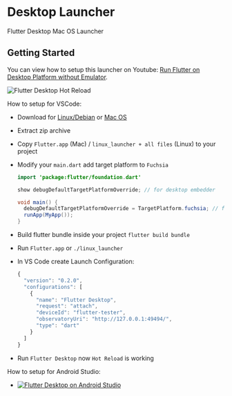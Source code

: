 # Desktop Launcher

Flutter Desktop Mac OS Launcher

## Getting Started

You can view how to setup this launcher on Youtube: [Run Flutter on Desktop Platform without Emulator](https://www.youtube.com/watch?v=QFD2r4C3fHs).

![Flutter Desktop Hot Reload](https://github.com/putraxor/flutter_macos_launcher/blob/master/demo.gif)

How to setup for VSCode:
- Download for [Linux/Debian](https://github.com/putraxor/flutter_desktop_launcher/raw/master/linux_launcher.zip) or [Mac OS](https://github.com/putraxor/flutter_desktop_launcher/releases/download/v0.0.1-mac/Archive.zip)
- Extract zip archive
- Copy `Flutter.app` (Mac) / `linux_launcher + all files` (Linux) to your project
- Modify your `main.dart` add target platform to `Fuchsia`

  ```java
  import 'package:flutter/foundation.dart'

  show debugDefaultTargetPlatformOverride; // for desktop embedder

  void main() {
    debugDefaultTargetPlatformOverride = TargetPlatform.fuchsia; // for desktop embedder
    runApp(MyApp());
  }
  ```

- Build flutter bundle inside your project `flutter build bundle`
- Run `Flutter.app` or `./linux_launcher`
- In VS Code create Launch Configuration:
  ```javascript
  {
    "version": "0.2.0",
    "configurations": [
      {
        "name": "Flutter Desktop",
        "request": "attach",
        "deviceId": "flutter-tester",
        "observatoryUri": "http://127.0.0.1:49494/",
        "type": "dart"
      }
    ]
  }
  ```
- Run `Flutter Desktop` now `Hot Reload` is working

How to setup for Android Studio:
- [![Flutter Desktop on Android Studio](https://img.youtube.com/vi/imgl0GTopYM/0.jpg)](https://www.youtube.com/watch?v=imgl0GTopYM)
